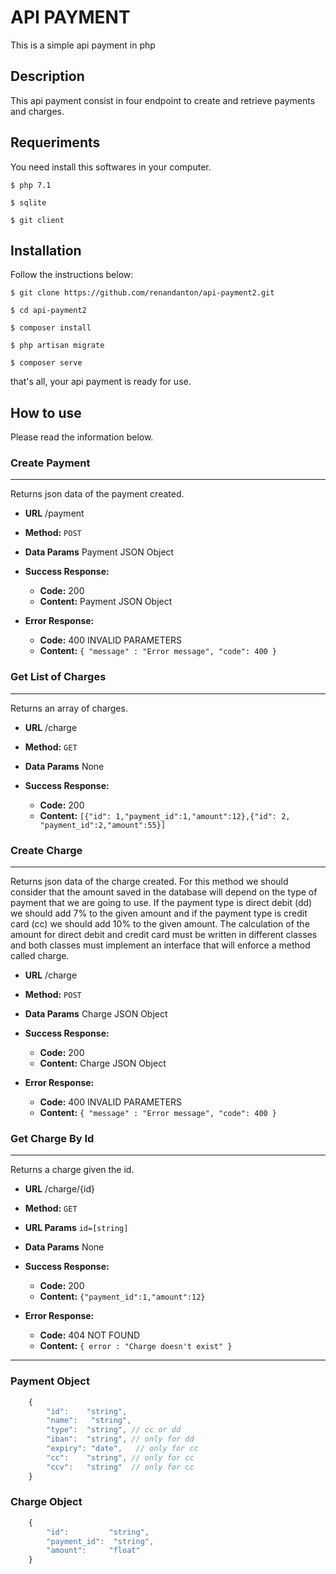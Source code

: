 # API PAYMENT

This is a simple api payment in php

## Description

This api payment consist in four endpoint to create and retrieve payments and charges.

## Requeriments

You need install this softwares in your computer.

    $ php 7.1
    
    $ sqlite 

    $ git client


## Installation

Follow the instructions below:

    $ git clone https://github.com/renandanton/api-payment2.git

    $ cd api-payment2
    
    $ composer install 

    $ php artisan migrate
    
    $ composer serve

that's all, your api payment is ready for use.

## How to use 

Please read the information below.

### Create Payment
----
  Returns json data of the payment created.

* **URL**  /payment

* **Method:**  `POST`
  
* **Data Params**  Payment JSON Object

* **Success Response:**

    * **Code:** 200
    * **Content:** Payment JSON Object
 
* **Error Response:**

    * **Code:** 400 INVALID PARAMETERS
    * **Content:** `{ "message" : "Error message", "code": 400 }`

### Get List of Charges
----
  Returns an array of charges.

* **URL** /charge

* **Method:** `GET`
  
* **Data Params** None

* **Success Response:**

    * **Code:** 200
    * **Content:** `[{"id": 1,"payment_id":1,"amount":12},{"id": 2, "payment_id":2,"amount":55}]`

### Create Charge
----
  Returns json data of the charge created. For this method we should consider that the amount saved in the database will depend on the type of payment that we are going to use. If the payment type is direct debit (dd) we should add 7% to the given amount and if the payment type is credit card (cc) we should add 10% to the given amount. The calculation of the amount for direct debit and credit card must be written in different classes and both classes must implement an interface that will enforce a method called charge.

* **URL** /charge

* **Method:** `POST`
  
* **Data Params** Charge JSON Object

* **Success Response:**

    * **Code:** 200
    * **Content:** Charge JSON Object
 
* **Error Response:**

    * **Code:** 400 INVALID PARAMETERS
    * **Content:** `{ "message" : "Error message", "code": 400 }`

### Get Charge By Id
----
  Returns a charge given the id.

* **URL** /charge/{id}

* **Method:** `GET`
*  **URL Params**  `id=[string]`

* **Data Params** None

* **Success Response:**

    * **Code:** 200
    * **Content:** `{"payment_id":1,"amount":12}`

* **Error Response:**
    * **Code:** 404 NOT FOUND
    * **Content:** `{ error : "Charge doesn't exist" }`

----
### Payment Object
```javascript
	{
		"id":    "string",
		"name":   "string",
		"type":  "string", // cc or dd
		"iban":  "string", // only for dd
		"expiry": "date",   // only for cc
		"cc":    "string", // only for cc
		"ccv":   "string"  // only for cc
	}
```

### Charge Object
```javascript
	{
		"id":         "string",
		"payment_id":  "string",
		"amount":     "float"
	}
```